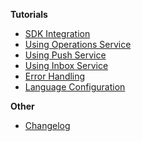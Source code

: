 **Tutorials**

- [SDK Integration](./SDK-Integration.md)
- [Using Operations Service](./Using-Operations-Service.md)
- [Using Push Service](./Using-Push-Service.md)
- [Using Inbox Service](./Using-Inbox-Service.md)
- [Error Handling](./Error-Handling.md)
- [Language Configuration](./Language-Configuration.md)

**Other**

- [Changelog](./Changelog.md)
